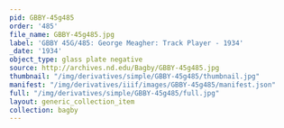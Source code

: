 ```yaml
---
pid: GBBY-45g485
order: '485'
file_name: GBBY-45g485.jpg
label: 'GBBY 45G/485: George Meagher: Track Player - 1934'
_date: '1934'
object_type: glass plate negative
source: http://archives.nd.edu/Bagby/GBBY-45g485.jpg
thumbnail: "/img/derivatives/simple/GBBY-45g485/thumbnail.jpg"
manifest: "/img/derivatives/iiif/images/GBBY-45g485/manifest.json"
full: "/img/derivatives/simple/GBBY-45g485/full.jpg"
layout: generic_collection_item
collection: bagby
---
```

